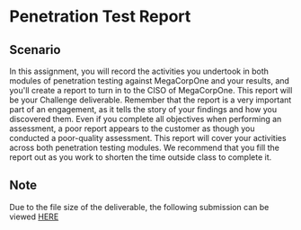 # Penetration Test Report
<h2>Scenario</h2>
In this assignment, you will record the activities you undertook in both modules of penetration testing against MegaCorpOne and your results, and you'll create a report to turn in to the CISO of MegaCorpOne. This report will be your Challenge deliverable.
Remember that the report is a very important part of an engagement, as it tells the story of your findings and how you discovered them. 
Even if you complete all objectives when performing an assessment, a poor report appears to the customer as though you conducted a poor-quality assessment.
This report will cover your activities across both penetration testing modules. We recommend that you fill the report out as you work to shorten the time outside class to complete it.

<h2>Note</h2>
Due to the file size of the deliverable, the following submission can be viewed <a href="https://docs.google.com/document/d/1cwdfu9BVnKHHfQUJ22BWjaxWpcAYe6bXLfqSISveFLo/edit?usp=sharing">HERE</a>
